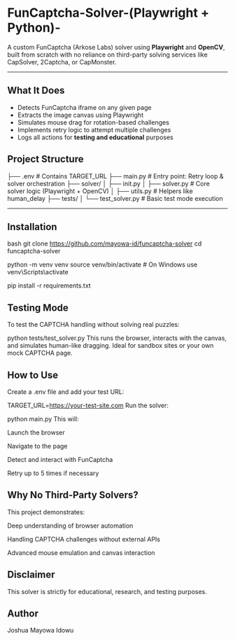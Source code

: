# FunCaptcha-Solver-(Playwright + Python)-

A custom FunCaptcha (Arkose Labs) solver using **Playwright** and **OpenCV**, built from scratch with no reliance on third-party solving services like CapSolver, 2Captcha, or CapMonster.

---

## What It Does
- Detects FunCaptcha iframe on any given page
- Extracts the image canvas using Playwright
- Simulates mouse drag for rotation-based challenges
- Implements retry logic to attempt multiple challenges
- Logs all actions for **testing and educational** purposes

##  Project Structure
├── .env # Contains TARGET_URL
├── main.py # Entry point: Retry loop & solver orchestration
├── solver/
│ ├── init.py
│ ├── solver.py # Core solver logic (Playwright + OpenCV)
│ ├── utils.py # Helpers like human_delay
├── tests/
│ └── test_solver.py # Basic test mode execution


---

##  Installation

bash
git clone https://github.com/mayowa-id/funcaptcha-solver
cd funcaptcha-solver

python -m venv venv
source venv/bin/activate  # On Windows use venv\Scripts\activate

pip install -r requirements.txt 


## Testing Mode
To test the CAPTCHA handling without solving real puzzles:

python tests/test_solver.py
This runs the browser, interacts with the canvas, and simulates human-like dragging. Ideal for sandbox sites or your own mock CAPTCHA page.

## How to Use
Create a .env file and add your test URL:

TARGET_URL=https://your-test-site.com
Run the solver:

python main.py
This will:

Launch the browser

Navigate to the page

Detect and interact with FunCaptcha

Retry up to 5 times if necessary

## Why No Third-Party Solvers?
This project demonstrates:

Deep understanding of browser automation

Handling CAPTCHA challenges without external APIs

Advanced mouse emulation and canvas interaction

## Disclaimer
This solver is strictly for educational, research, and testing purposes.


## Author
Joshua Mayowa Idowu

